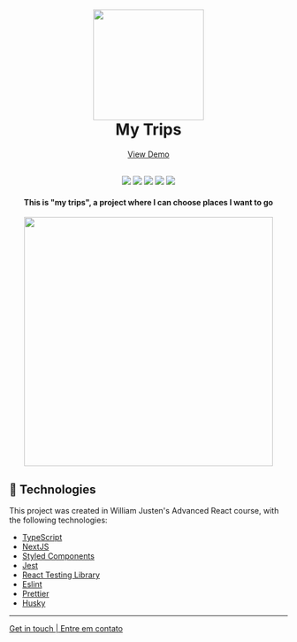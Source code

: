 
<h1 align="center">
    <img src="https://i.ibb.co/d2fDfnC/icon-512.png" width="200">  
    <br>
    My Trips
</h1>

<p align="center">
    <a href="https://my-trips-rougue-beta.vercel.app/"> View Demo </a>
</p>

<p align="center">
    <br>
    <img src="https://img.shields.io/github/languages/top/pedrodam99/my-trips">
    <img src="https://img.shields.io/github/issues/pedrodam99/my-trips">
    <img src="https://img.shields.io/github/forks/pedrodam99/my-trips">
    <img src="https://img.shields.io/github/stars/pedrodam99/my-trips">
    <img src="https://img.shields.io/github/license/pedrodam99/my-trips">
</p>

<h4 align="center">
  This is "my trips", a project where I can choose places I want to go
</h4>

<div align="center">
  <img src="https://i.ibb.co/4WcxpXr/Captura-de-tela-2022-11-10-182713.png" height="450">
</div>

## :rocket: Technologies

This project was created in William Justen's Advanced React course, with the following technologies:

- [TypeScript](https://www.typescriptlang.org/)
- [NextJS](https://nextjs.org/)
- [Styled Components](https://styled-components.com/)
- [Jest](https://jestjs.io/)
- [React Testing Library](https://testing-library.com/docs/react-testing-library/intro)
- [Eslint](https://eslint.org/)
- [Prettier](https://prettier.io/)
- [Husky](https://github.com/typicode/husky)

___
[Get in touch | Entre em contato](https://www.linkedin.com/in/pedrodambrosio/)
